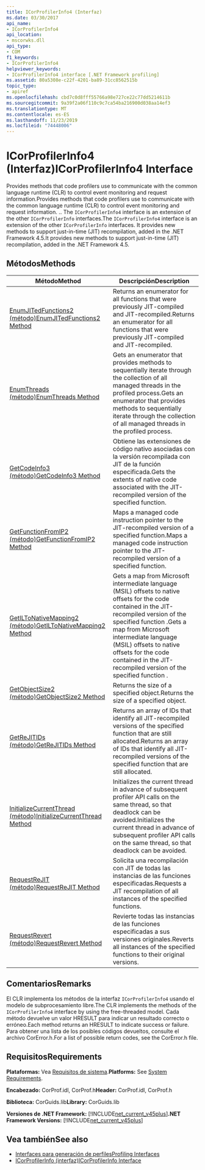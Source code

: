 ```yaml
---
title: ICorProfilerInfo4 (Interfaz)
ms.date: 03/30/2017
api_name:
- ICorProfilerInfo4
api_location:
- mscorwks.dll
api_type:
- COM
f1_keywords:
- ICorProfilerInfo4
helpviewer_keywords:
- ICorProfilerInfo4 interface [.NET Framework profiling]
ms.assetid: 80a5308e-c22f-4201-ba89-31cc8562515b
topic_type:
- apiref
ms.openlocfilehash: cbd7c0d8fff55766a98e727ce22c77dd5214611b
ms.sourcegitcommit: 9a39f2a06f110c9c7ca54ba216900d038aa14ef3
ms.translationtype: MT
ms.contentlocale: es-ES
ms.lasthandoff: 11/23/2019
ms.locfileid: "74448006"
---
```

# <a name="icorprofilerinfo4-interface"></a><span data-ttu-id="fce2d-102">ICorProfilerInfo4 (Interfaz)</span><span class="sxs-lookup"><span data-stu-id="fce2d-102">ICorProfilerInfo4 Interface</span></span>
<span data-ttu-id="fce2d-103">Provides methods that code profilers use to communicate with the common language runtime (CLR) to control event monitoring and request information.</span><span class="sxs-lookup"><span data-stu-id="fce2d-103">Provides methods that code profilers use to communicate with the common language runtime (CLR) to control event monitoring and request information.</span></span> <span data-ttu-id="fce2d-104">.</span><span class="sxs-lookup"><span data-stu-id="fce2d-104">.</span></span> <span data-ttu-id="fce2d-105">The `ICorProfilerInfo4` interface is an extension of the other `ICorProfilerInfo` interfaces.</span><span class="sxs-lookup"><span data-stu-id="fce2d-105">The `ICorProfilerInfo4` interface is an extension of the other `ICorProfilerInfo` interfaces.</span></span> <span data-ttu-id="fce2d-106">It provides new methods to support just-in-time (JIT) recompilation, added in the .NET Framework 4.5.</span><span class="sxs-lookup"><span data-stu-id="fce2d-106">It provides new methods to support just-in-time (JIT) recompilation, added in the .NET Framework 4.5.</span></span>  
  
## <a name="methods"></a><span data-ttu-id="fce2d-107">Métodos</span><span class="sxs-lookup"><span data-stu-id="fce2d-107">Methods</span></span>  
  
|<span data-ttu-id="fce2d-108">Método</span><span class="sxs-lookup"><span data-stu-id="fce2d-108">Method</span></span>|<span data-ttu-id="fce2d-109">Descripción</span><span class="sxs-lookup"><span data-stu-id="fce2d-109">Description</span></span>|  
|------------|-----------------|  
|[<span data-ttu-id="fce2d-110">EnumJITedFunctions2 (método)</span><span class="sxs-lookup"><span data-stu-id="fce2d-110">EnumJITedFunctions2 Method</span></span>](../../../../docs/framework/unmanaged-api/profiling/icorprofilerinfo4-enumjitedfunctions2-method.md)|<span data-ttu-id="fce2d-111">Returns an enumerator for all functions that were previously JIT-compiled and JIT-recompiled.</span><span class="sxs-lookup"><span data-stu-id="fce2d-111">Returns an enumerator for all functions that were previously JIT-compiled and JIT-recompiled.</span></span>|  
|[<span data-ttu-id="fce2d-112">EnumThreads (método)</span><span class="sxs-lookup"><span data-stu-id="fce2d-112">EnumThreads Method</span></span>](../../../../docs/framework/unmanaged-api/profiling/icorprofilerinfo4-enumthreads-method.md)|<span data-ttu-id="fce2d-113">Gets an enumerator that provides methods to sequentially iterate through the collection of all managed threads in the profiled process.</span><span class="sxs-lookup"><span data-stu-id="fce2d-113">Gets an enumerator that provides methods to sequentially iterate through the collection of all managed threads in the profiled process.</span></span>|  
|[<span data-ttu-id="fce2d-114">GetCodeInfo3 (método)</span><span class="sxs-lookup"><span data-stu-id="fce2d-114">GetCodeInfo3 Method</span></span>](../../../../docs/framework/unmanaged-api/profiling/icorprofilerinfo4-getcodeinfo3-method.md)|<span data-ttu-id="fce2d-115">Obtiene las extensiones de código nativo asociadas con la versión recompilada con JIT de la función especificada.</span><span class="sxs-lookup"><span data-stu-id="fce2d-115">Gets the extents of native code associated with the JIT-recompiled version of the specified function.</span></span>|  
|[<span data-ttu-id="fce2d-116">GetFunctionFromIP2 (método)</span><span class="sxs-lookup"><span data-stu-id="fce2d-116">GetFunctionFromIP2 Method</span></span>](../../../../docs/framework/unmanaged-api/profiling/icorprofilerinfo4-getfunctionfromip2-method.md)|<span data-ttu-id="fce2d-117">Maps a managed code instruction pointer to the JIT-recompiled version of a specified function.</span><span class="sxs-lookup"><span data-stu-id="fce2d-117">Maps a managed code instruction pointer to the JIT-recompiled version of a specified function.</span></span>|  
|[<span data-ttu-id="fce2d-118">GetILToNativeMapping2 (método)</span><span class="sxs-lookup"><span data-stu-id="fce2d-118">GetILToNativeMapping2 Method</span></span>](../../../../docs/framework/unmanaged-api/profiling/icorprofilerinfo4-getiltonativemapping2-method.md)|<span data-ttu-id="fce2d-119">Gets a map from Microsoft intermediate language (MSIL) offsets to native offsets for the code contained in the JIT-recompiled version of the specified function .</span><span class="sxs-lookup"><span data-stu-id="fce2d-119">Gets a map from Microsoft intermediate language (MSIL) offsets to native offsets for the code contained in the JIT-recompiled version of the specified function .</span></span>|  
|[<span data-ttu-id="fce2d-120">GetObjectSize2 (método)</span><span class="sxs-lookup"><span data-stu-id="fce2d-120">GetObjectSize2 Method</span></span>](../../../../docs/framework/unmanaged-api/profiling/icorprofilerinfo4-getobjectsize2-method.md)|<span data-ttu-id="fce2d-121">Returns the size of a specified object.</span><span class="sxs-lookup"><span data-stu-id="fce2d-121">Returns the size of a specified object.</span></span>|  
|[<span data-ttu-id="fce2d-122">GetReJITIDs (método)</span><span class="sxs-lookup"><span data-stu-id="fce2d-122">GetReJITIDs Method</span></span>](../../../../docs/framework/unmanaged-api/profiling/icorprofilerinfo4-getrejitids-method.md)|<span data-ttu-id="fce2d-123">Returns an array of IDs that identify all JIT-recompiled versions of the specified function that are still allocated.</span><span class="sxs-lookup"><span data-stu-id="fce2d-123">Returns an array of IDs that identify all JIT-recompiled versions of the specified function that are still allocated.</span></span>|  
|[<span data-ttu-id="fce2d-124">InitializeCurrentThread (método)</span><span class="sxs-lookup"><span data-stu-id="fce2d-124">InitializeCurrentThread Method</span></span>](../../../../docs/framework/unmanaged-api/profiling/icorprofilerinfo4-initializecurrentthread-method.md)|<span data-ttu-id="fce2d-125">Initializes the current thread in advance of subsequent profiler API calls on the same thread, so that deadlock can be avoided.</span><span class="sxs-lookup"><span data-stu-id="fce2d-125">Initializes the current thread in advance of subsequent profiler API calls on the same thread, so that deadlock can be avoided.</span></span>|  
|[<span data-ttu-id="fce2d-126">RequestReJIT (método)</span><span class="sxs-lookup"><span data-stu-id="fce2d-126">RequestReJIT Method</span></span>](../../../../docs/framework/unmanaged-api/profiling/icorprofilerinfo4-requestrejit-method.md)|<span data-ttu-id="fce2d-127">Solicita una recompilación con JIT de todas las instancias de las funciones especificadas.</span><span class="sxs-lookup"><span data-stu-id="fce2d-127">Requests a JIT recompilation of all instances of the specified functions.</span></span>|  
|[<span data-ttu-id="fce2d-128">RequestRevert (método)</span><span class="sxs-lookup"><span data-stu-id="fce2d-128">RequestRevert Method</span></span>](../../../../docs/framework/unmanaged-api/profiling/icorprofilerinfo4-requestrevert-method.md)|<span data-ttu-id="fce2d-129">Revierte todas las instancias de las funciones especificadas a sus versiones originales.</span><span class="sxs-lookup"><span data-stu-id="fce2d-129">Reverts all instances of the specified functions to their original versions.</span></span>|  
  
## <a name="remarks"></a><span data-ttu-id="fce2d-130">Comentarios</span><span class="sxs-lookup"><span data-stu-id="fce2d-130">Remarks</span></span>  
 <span data-ttu-id="fce2d-131">El CLR implementa los métodos de la interfaz `ICorProfilerInfo4` usando el modelo de subprocesamiento libre.</span><span class="sxs-lookup"><span data-stu-id="fce2d-131">The CLR implements the methods of the `ICorProfilerInfo4` interface by using the free-threaded model.</span></span> <span data-ttu-id="fce2d-132">Cada método devuelve un valor HRESULT para indicar un resultado correcto o erróneo.</span><span class="sxs-lookup"><span data-stu-id="fce2d-132">Each method returns an HRESULT to indicate success or failure.</span></span> <span data-ttu-id="fce2d-133">Para obtener una lista de los posibles códigos devueltos, consulte el archivo CorError.h.</span><span class="sxs-lookup"><span data-stu-id="fce2d-133">For a list of possible return codes, see the CorError.h file.</span></span>  
  
## <a name="requirements"></a><span data-ttu-id="fce2d-134">Requisitos</span><span class="sxs-lookup"><span data-stu-id="fce2d-134">Requirements</span></span>  
 <span data-ttu-id="fce2d-135">**Plataformas:** Vea [Requisitos de sistema](../../../../docs/framework/get-started/system-requirements.md).</span><span class="sxs-lookup"><span data-stu-id="fce2d-135">**Platforms:** See [System Requirements](../../../../docs/framework/get-started/system-requirements.md).</span></span>  
  
 <span data-ttu-id="fce2d-136">**Encabezado:** CorProf.idl, CorProf.h</span><span class="sxs-lookup"><span data-stu-id="fce2d-136">**Header:** CorProf.idl, CorProf.h</span></span>  
  
 <span data-ttu-id="fce2d-137">**Biblioteca:** CorGuids.lib</span><span class="sxs-lookup"><span data-stu-id="fce2d-137">**Library:** CorGuids.lib</span></span>  
  
 <span data-ttu-id="fce2d-138">**Versiones de .NET Framework:** [!INCLUDE[net_current_v45plus](../../../../includes/net-current-v45plus-md.md)]</span><span class="sxs-lookup"><span data-stu-id="fce2d-138">**.NET Framework Versions:** [!INCLUDE[net_current_v45plus](../../../../includes/net-current-v45plus-md.md)]</span></span>  
  
## <a name="see-also"></a><span data-ttu-id="fce2d-139">Vea también</span><span class="sxs-lookup"><span data-stu-id="fce2d-139">See also</span></span>

- [<span data-ttu-id="fce2d-140">Interfaces para generación de perfiles</span><span class="sxs-lookup"><span data-stu-id="fce2d-140">Profiling Interfaces</span></span>](../../../../docs/framework/unmanaged-api/profiling/profiling-interfaces.md)
- [<span data-ttu-id="fce2d-141">ICorProfilerInfo (interfaz)</span><span class="sxs-lookup"><span data-stu-id="fce2d-141">ICorProfilerInfo Interface</span></span>](../../../../docs/framework/unmanaged-api/profiling/icorprofilerinfo-interface.md)
